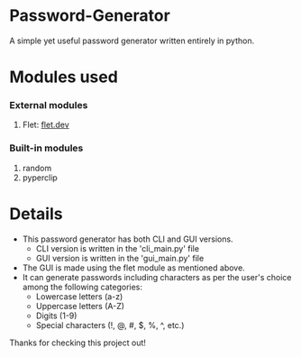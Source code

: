 # Password-Generator
A simple yet useful password generator written entirely in python.

# Modules used
### External modules
1. Flet: [flet.dev](https://flet.dev/)

### Built-in modules
1. random
2. pyperclip

# Details
- This password generator has both CLI and GUI versions.
  - CLI version is written in the 'cli_main.py' file
  - GUI version is written in the 'gui_main.py' file
- The GUI is made using the flet module as mentioned above.
- It can generate passwords including characters as per the user's choice among the following categories: 
  - Lowercase letters (a-z)
  - Uppercase letters (A-Z)
  - Digits (1-9)
  - Special characters (!, @, #, $, %, ^, etc.)

Thanks for checking this project out!
